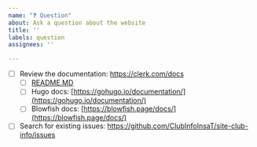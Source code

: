 ```yaml
---
name: "❓ Question"
about: Ask a question about the website
title: ''
labels: question
assignees: ''

---
```


<!-- Requirements: please go through this checklist before opening a new issue -->

- [ ] Review the documentation: https://clerk.com/docs
  - [ ] [README.MD](https://github.com/ClubInfoInsaT/site-club-info/blob/main/README.MD)
  - [ ] Hugo docs: [https://gohugo.io/documentation/](https://gohugo.io/documentation/)
  - [ ] Blowfish docs: [https://blowfish.page/docs/](https://blowfish.page/docs/)
- [ ] Search for existing issues: https://github.com/ClubInfoInsaT/site-club-info/issues
